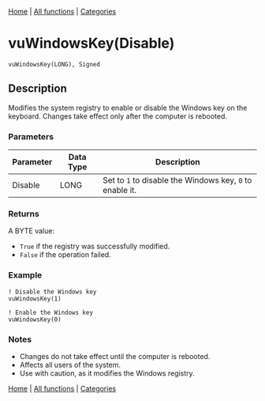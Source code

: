 [Home](../index.md) | [All functions](../all-functions.md) | [Categories](../categories/index.md)

# vuWindowsKey(Disable)

```Prototype
vuWindowsKey(LONG), Signed
```


## Description
Modifies the system registry to enable or disable the Windows key on the keyboard. Changes take effect only after the computer is rebooted.

### Parameters

| Parameter | Data Type | Description                                        |
|-----------|-----------|----------------------------------------------------|
| Disable   | LONG      | Set to `1` to disable the Windows key, `0` to enable it. |

### Returns
A BYTE value:  
- `True` if the registry was successfully modified.  
- `False` if the operation failed.

### Example

```Clarion
! Disable the Windows key
vuWindowsKey(1)

! Enable the Windows key
vuWindowsKey(0)
```

### Notes
- Changes do not take effect until the computer is rebooted.  
- Affects all users of the system.  
- Use with caution, as it modifies the Windows registry.

[Home](../index.md) | [All functions](../all-functions.md) | [Categories](../categories/index.md)
